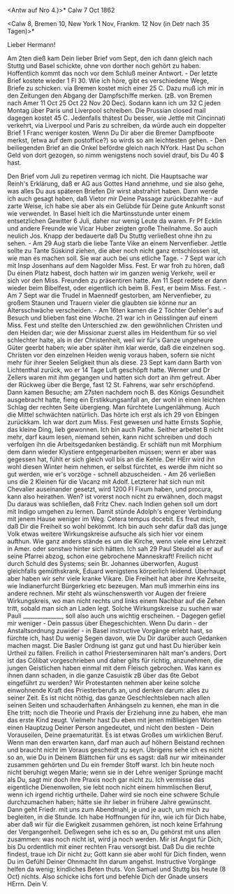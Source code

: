 <Antw auf Nro 4.)>* Calw 7 Oct 1862

<Calw 8, Bremen 10, New York 1 Nov, Frankm. 12 Nov (in Detr nach 35 Tagen)>*

Lieber Hermann!

Am 2ten dieß kam Dein lieber Brief vom Sept, den ich dann gleich nach Stuttg und Basel schickte, ohne von dorther noch gehört zu haben. Hoffentlich kommt das noch vor dem Schluß meiner Antwort. - Der letzte Brief kostete wieder 1 Fl 30. Wie ich höre, gibt es verschiedene Wege, Briefe zu schicken. via Bremen kostet mich einer 25 C. Dazu muß ich mir in den Zeitungen den Abgang der Dampfschiffe merken. (zB. von Bremen nach Amer 11 Oct 25 Oct 22 Nov 20 Dec). Sodann kann ich um 32 C jeden Montag über Paris und Liverpool schreiben. Die Prussian closed mail dagegen kostet 45 C. Jedenfalls thätest Du besser, wie Jettle mit Cincinnati verkehrt, via Liverpool und Paris zu schreiben, da würde auch ein doppelter Brief 1 Franc weniger kosten. Wenn Du Dir aber die Bremer Dampfboote merkst, (etwa auf dem postoffice?) so wirds so am leichtesten gehen. - Den beiliegenden Brief an die Onkel befördre gleich nach NYork. Hast Du schon Geld von dort gezogen, so nimm wenigstens noch soviel drauf, bis Du 40 $ hast.

Den Brief vom Juli zu repetiren vermag ich nicht. Die Hauptsache war Reinh's Erklärung, daß er AG aus Gottes Hand annehme, und sie also gehe, was alles Du aus späteren Briefen Dir wirst abstrahirt haben. Dann werde ich auch gesagt haben, daß Vietor mir Deine Passage zurückbezahlte - auf zarte Weise, ich habe sie aber als ein Gelübde für Deine gute Ankunft sonst wie verwendet. In Basel hielt ich die Martinsstunde unter einem entsetzlichen Gewitter 6 Juli, daher nur wenig Leute da waren. Fr Pf Ecklin und andere Freunde wie Vicar Huber zeigten große Theilnahme. So auch neulich Jos. Knapp der bedauerte daß Du Stuttg verließest ohne ihn zu sehen. - Am 29 Aug starb die liebe Tante Vike an einem Nervenfieber. Jettle sollte zu Tante Süskind ziehen, die aber noch nicht ganz entschlossen ist, wie man es machen soll. Sie war auch bei uns etliche Tage. - 7 Sept war ich mit Insp Josenhans auf dem Nagolder Miss. Fest. Er war froh zu hören, daß Du einen Platz habest, doch hatten wir im ganzen wenig Verkehr, weil er sich vor den Miss. Freunden zu präsentiren hatte. Am 11 Sept redete er dann wieder beim Bibelfest, oder eigentlich ich beim B. Fest, er beim Miss. Fest. - Am 7 Sept war die Trudel in Maennedf gestorben, am Nervenfieber, zu großem Staunen und Trauern vieler die glaubten sie könne nur an Altersschwäche verscheiden. - Am 16ten kamen die 2 Töchter Oehler's auf Besuch und blieben fast eine Woche. 21 war ich in Geisslingen auf einem Miss. Fest und stellte den Unterschied zw. den gewöhnlichen Christen und den Heiden dar; wie der Missionar zuerst alles im Heidenthum für so viel schlechter halte, als in der Christenheit, weil wir für's Ganze ungeheure Güter geerbt haben; wie aber später ihm klar werde, daß die einzelnen sog. Christen vor den einzelnen Heiden wenig voraus haben, sofern sie nicht mehr für ihrer Seelen Seligkeit thun als diese. 23 Sept kam dann Barth von Lichtenthal zurück, wo er 14 Tage Luft geschöpft hatte. Werner und Dr Zellers waren mit ihm gegangen und hatten sich dort an ihm gefreut. Aber der Rückweg über die Berge, fast 12 St. Fahrens, war sehr erschöpfend. Dann kamen Besuche; am 27sten nachdem noch B. des Königs Gesundheit ausgebracht hatte, fieng ein Erstikkungsanfall an, der wohl in einen leichten Schlag der rechten Seite übergieng. Man fürchtete Lungenlähmung. Auch die Mittel schwächten natürlich. Das hörte ich erst als ich 29 von Ebingen zurückkam. Ich war dort zum Miss. Fest gewesen und hatte Ernsts Sophie, das kleine Ding, lieb gewonnen. Ich bin auch Pathe. Seither arbeitet B nicht mehr, darf kaum lesen, niemand sehen, kann nicht schreiben und doch verfolgen ihn die Arbeitsgedanken beständig. Er schläft nun mit Morphium dem dann wieder Klystiere entgegenarbeiten müssen; wenn er aber was gegessen hat, fühlt er sich gleich voll bis an die Kehle. Der HErr wird ihn wohl diesen Winter heim nehmen, er selbst fürchtet, es werde ihm nicht so gut werden, wie er's vorzöge - schnell abzuscheiden. - Am 26 verließen uns die 2 Kleinen für die Vacanz mit Adolf. Letzterer hat sich nun mit Chevalier auseinander gesetzt, wird 1200 Fl Fixum haben, und procura, kann also heirathen. Wen? ist vorerst noch nicht zu erwähnen, doch magst Du daraus was schließen, daß Fritz Chev. nach Indien gehen soll um dort mit Indigo umgehen zu lernen. Damit stünde Adolph's engerer Verbindung mit jenem Hause weniger im Weg. Cetera tempus docebit. 
Es freut mich, daß Dir die Freiheit so wohl bekömmt. Ich bin auch sehr dafür daß das junge Volk etwas weitere Wirkungskreise aufsuche als sich hier vor einem aufthun. Wie ganz anders stände es um die Kirche, wenn viele eine Lehrzeit in Amer. oder sonstwo hinter sich hätten. Ich sah 29 Paul Steudel als er auf seine Pfarrei abzog, schon eine gebrochene Manneskraft! Freilich nicht durch Schuld des Systems; sein Br. Johannes überworfen, August gleichfalls gemüthskrank, Eduard wenigstens körperlich leidend. Überhaupt aber haben wir sehr viele kranke Vikare. Die Freiheit hat aber ihre Kehrseite, wie Indianerfurcht Bürgerkrieg etc bezeugen. Man muß immerhin eins ins andere rechnen. Mir steht als wünschenswerth vor Augen der freiere Wirkungskreis, wo man nicht rechts und links einem Nachbar auf die Zehen tritt, sobald man sich an Laden legt. Solche Wirkungskreise zu suchen war Pauli ______________, soll also auch uns wichtig erscheinen. - Dagegen gefiel mir weniger - Dein passus über Ehegeschichten. Wenn Du darin - der Anstaltsordnung zuwider - in Basel instructive Vorgänge erlebt hast, so fürchte ich, hast Du wenig Segen davon, wie Du Dir darüber auch Gedanken machen magst. Die Basler Ordnung ist ganz gut und hast Du hierüber kein Urtheil zu fällen. Freilich in cathol Priesterseminaren hält man's anders. Dort ist das Cölibat vorgeschrieben und daher gilts für richtig, anzunehmen, die jungen Geistlichen haben einmal mit dem Fleisch gebrochen. Was kann es ihnen dann schaden, in die ganze Casuistik zB über das 6te Gebot eingeführt zu werden? Wir Protestanten nehmen aber keine solche einwohnende Kraft des Priesterberufs an, und denken darum: alles zu seiner Zeit. Es ist nicht nöthig, das ganze Geschlechtsleben nach allen seinen Seiten und schauderhaften Anhängseln zu kennen, ehe man in die Ehe tritt; noch die Theorie und Praxis der Erziehung inne zu haben, ehe man das erste Kind zeugt. Vielmehr hast Du eben mit jenen mißliebigen Worten einen Hauptzug Deiner Person angedeutet, und nicht den besten - Dein Vorauseilen, Deine praematurität. Es ist etwas Großes um wirklichen Beruf. Wenn man den erwarten kann, darf man auch auf höhern Beistand rechnen und braucht nicht im Voraus gescheidt zu seyn. Übrigens sehe ich es nicht so an, wie Du in Deinem Blättchen für uns es sagst: daß nur wir miteinander zusammen gehörten und Du ein fremder Stoff warst. Ich bin heute noch nicht beruhigt wegen Marie; wenn sie in der Lehre weniger Sprünge macht als Du, sagt mir doch ihre Praxis noch gar nicht zu. Ich vermisse das eigentliche Dienenwollen, sie lebt noch nicht einem himmlischen Beruf, wenn ich irgend richtig urtheile. Daher wird sie noch eine schwere Schule durchzumachen haben; hätte sie ihr lieber in frühere Jahre gewünscht. Dann geht Friedr. mit uns zum Abendmahl, je und je auch, um mich zu begleiten, in die Stunde. Ich habe Hoffnungen für ihn, wie ich für Dich habe, aber daß wir für die Ewigkeit zusammen gehören, ist noch keine Erfahrung der Vergangenheit. Deßwegen sehe ich es so an, Du gehörst mit uns allen zusammen: was noch nicht ist, wird ja noch werden. Mir ist Angst für Dich, bis Du ordentlich mit einer rechten Frau versorgt bist. Daß Du die rechte findest, traue ich Dir nicht zu; Gott kann sie aber wohl für Dich finden, wenn Du im Gefühl Deiner Ohnmacht Ihn darum angehst. Instructive Vorgänge helfen da wenig; kindliches Beten thuts. Von Samuel und Stuttg bis heute (8 Oct) nichts. Also schicke ichs fort und befehle Dich der Gnade unsers HErrn.
 Dein V.
